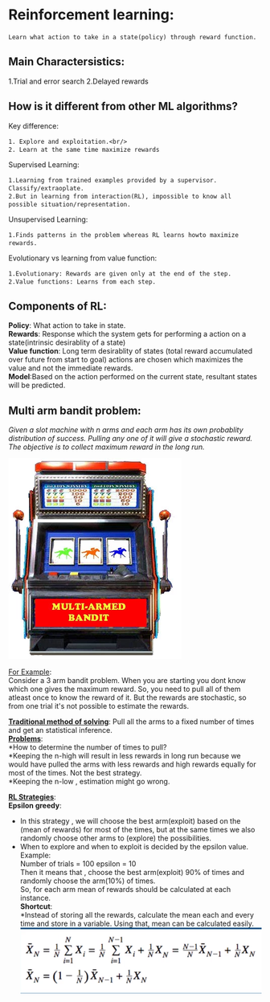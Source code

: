# Reinforcement learning:
	Learn what action to take in a state(policy) through reward function.
## Main Charactersistics:
1.Trial and error search
2.Delayed rewards

## How is it different from other ML algorithms?

Key difference:

	1. Explore and exploitation.<br/>
	2. Learn at the same time maximize rewards
	
Supervised Learning:

	1.Learning from trained examples provided by a supervisor. Classify/extraoplate.  
	2.But in learning from interaction(RL), impossible to know all possible situation/representation.  

Unsupervised Learning:<br/>
	
	1.Finds patterns in the problem whereas RL learns howto maximize rewards.

Evolutionary vs learning from value function:
	  
	1.Evolutionary: Rewards are given only at the end of the step.  
	2.Value functions: Learns from each step.

## Components of RL:
**Policy**: What action to take in state.<br/>
**Rewards**: Response which the system gets for performing a action on a state(intrinsic desirablity of a state)<br/>
**Value function**: Long term desirablity of states (total reward accumulated over future from start to goal) actions are chosen which maximizes the value and not the immediate rewards.<br/>
**Model**:Based on the action performed on the current state, resultant states will be predicted.<br/>

## Multi arm bandit problem:
*Given a slot machine with n arms and each arm has its own probablity distribution of success. Pulling any one of it will give a stochastic reward. The objective is to collect maximum reward in the long run.*

![Bandit](Images/Multi-armed-bandit.jpg "Multi_arm_bandit")

<ins>For Example</ins>:  
Consider a 3 arm bandit problem. When you are starting you dont know which one gives the maximum reward. So, you need to pull all of them atleast once to know the reward of it. 
But the rewards are stochastic, so from one trial it's not possible to estimate the rewards.  
 
<ins>**Traditional method of solving**</ins>:
Pull all the arms to a fixed number of times and get an statistical inference.  
<ins>**Problems**</ins>:  
*How to determine the number of times to pull?  
*Keeping the n-high will result in less rewards in long run because we would have pulled the arms with less rewards and high rewards equally for most of the times. Not the best strategy.  
*Keeping the n-low , estimation might go wrong.

<ins>**RL Strategies**</ins>:  
**Epsilon greedy**:  

* In this strategy , we will choose the best arm(exploit) based on the (mean of rewards) for most of the times, but at the same times we also randomly choose other arms to (explore) the possibilities.  
* When to explore and when to exploit is decided by the epsilon value.  
Example:  
Number of trials = 100 epsilon = 10    
Then it means that , choose the best arm(exploit) 90% of times and randomly choose the arm(10%) of times.  
So, for each arm mean of rewards should be calculated at each instance.  
**Shortcut**:  
*Instead of storing all the rewards, calculate the mean each and every time and store in a variable. Using that, mean can be calculated easily.
![Mean](Images/mean.png "Estimating mean")
